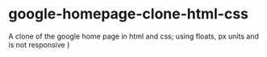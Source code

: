 # google-homepage-clone-html-css
 A clone of the google home page in html and css; using floats, px units and is not responsive )

